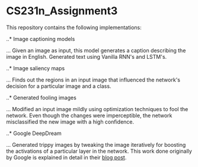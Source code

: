 # CS231n_Assignment3
This repository contains the following implementations:


..* Image captioning models

... Given an image as input, this model generates a caption describing the image in English. Generated text using Vanilla RNN's and LSTM's.

..* Image saliency maps

... Finds out the regions in an input image that influenced the network's decision for a particular image and a class. 

..* Generated fooling images

... Modified an input image mildly using optimization techniques to fool the network. Even though the changes were imperceptible, the network misclassified the new image with a high confidence.

..* Google DeepDream

... Generated trippy images by tweaking the image iteratively for boosting the activations of a particular layer in the network. This work done originally by Google is explained in detail in their [blog post](https://research.googleblog.com/2015/06/inceptionism-going-deeper-into-neural.html).

